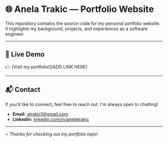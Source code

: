 # 🌐 Anela Trakic — Portfolio Website

This repository contains the source code for my personal portfolio website.  
It highlights my background, projects, and experiences as a software engineer.

---

## 🌟 Live Demo

👉 [Visit my portfolio!](ADD LINK HERE)

---

## 📬 Contact

If you’d like to connect, feel free to reach out. I'm always open to chatting!

- **Email:** atrakic1@gmail.com
- **LinkedIn:** [linkedin.com/in/anelatrakic](https://www.linkedin.com/in/anelatrakic)

---

⭐️ _Thanks for checking out my portfolio repo!_
